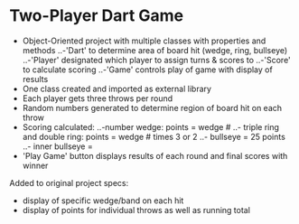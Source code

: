 # Two-Player Dart Game

- Object-Oriented project with multiple classes with properties and methods
	..-'Dart' to determine area of board hit (wedge, ring, bullseye)
	..-'Player' designated which player to assign turns & scores to
	..-'Score' to calculate scoring	
	..-'Game' controls play of game with display of results
- One class created and imported as external library
- Each player gets three throws per round
- Random numbers generated to determine region of board hit on each throw
- Scoring calculated:
	..-number wedge: points = wedge #
	..- triple ring and double ring: points = wedge # times 3 or 2
	..- bullseye = 25 points
	..- inner bullseye = 
- 'Play Game' button displays results of each round and final scores with winner

Added to original project specs:
- display of specific wedge/band on each hit
- display of points for individual throws as well as running total

